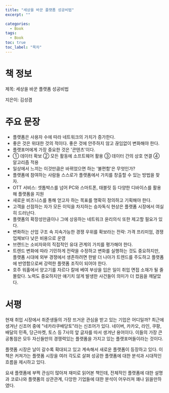 ```yaml
---
title: "세상을 바꾼 플랫폼 성공비법"
excerpt: ""

categories:
  - Book
tags:
  - Book
toc: true
toc_label: "목차"
---
```


# 책 정보

제목: 세상을 바꾼 플랫폼 성공비법

지은이: 김성겸

# 주요 문장

- 플랫폼은 사용자 수에 따라 네트워크의 가치가 증가한다.
- 좋은 것은 위대한 것의 적이다. 좋은 것에 안주하지 않고 끊임없이 변화해야 한다.
- 플랫포머에게 가장 중요한 것은 '콘텐츠'이다.
- ① 데이터 확보 ② 모든 활동에 소프트웨어 활용 ③ 데이터 간의 상호 연결 ④ 알고리즘 적용
- 일상에서 느끼는 이것만큼은 바뀌었으면 하는 '불편함'은 무엇인가?
- 플랫폼에 참여하는 사람들 스스로가 플랫폼에서 가치를 창출할 수 있는 방법을 찾자.
- OTT 서비스: 셋톱박스를 넘어 PC와 스마트폰, 태블릿 등 다양한 디바이스를 활용해 플랫폼을 지원
- 새로운 비즈니스를 통해 얻고자 하는 목표를 명확히 정의하고 기획해야 한다.
- 고객을 선점하는 자가 모든 이익을 차지하는 승자독식 현상은 플랫폼 시장에서 여실히 드러난다.
- 플랫폼의 확장성만큼이나 그에 상응하는 네트워크 윤리의식 또한 제고할 필요가 있다.
- 변화하는 산업 구조 속 지속가능한 경쟁 우위를 확보라는 전략: 가격 프리미엄, 경쟁 업체보다 낮은 비용으로 운영
- 브랜드는 소비자와의 직접적인 유대 관계의 가치를 평가해야 한다.
- 트렌드 변화에 따라 기민하게 전략을 수정하고 변화를 실행하는 것도 중요하지만, 플랫폼 시대에 외부 경쟁에서 생존하려면 한발 더 나아가 트렌드를 주도하고 플랫폼에 반영함으로써 강력한 플랫폼 조직이 되어야 한다.
- 호주 워홀에서 양고기를 자르다 칼에 베여 부상을 입은 일이 취업 면접 소재가 될 줄 몰랐다. 노력도 중요하지만 얘기치 않게 발생한 사건들이 의미가 더 컸음을 깨달았다.

# 서평

현재 취업 시장에서 취준생들의 가장 뜨거운 관심을 받고 있는 기업은 어디일까? 최근에 생겨난 신조어 중에 "네카라쿠배당토"라는 신조어가 있다. 네이버, 카카오, 라인, 쿠팡, 배달의 민족, 당근마켓, 토스 등 7사의 앞 글자를 따서 생겨난 용어이다. 이들의 가장 큰 공통점은 모두 자신들만의 경쟁력있는 플랫폼을 가지고 있는 플랫포머들이라는 것이다.

플랫폼 시장은 날이 갈수록 확대되고 있고 계속해서 새로운 플랫폼이 등장하고 있다. 이 책은 커져가는 플랫폼 시장을 여러 각도로 살펴 성공한 플랫폼에 대한 분석과 시대적인 흐름을 제시하고 있다.

요새 플랫폼에 부쩍 관심이 많아져 재미로 읽어본 책인데, 전체적인 플랫폼에 대한 설명과 코로나와 플랫폼의 상관관계, 다앙한 기업들에 대한 분석이 어우러져 꽤나 읽을만하였다.